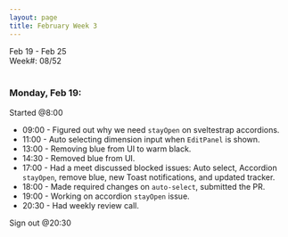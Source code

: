 ```yaml
---
layout: page
title: February Week 3
---
```


Feb 19 - Feb 25<br>
Week#: 08/52<br><br>

### Monday, Feb 19:

Started @8:00

- 09:00 - Figured out why we need `stayOpen` on sveltestrap accordions.
- 11:00 - Auto selecting dimension input when `EditPanel` is shown.
- 13:00 - Removing blue from UI to warm black.
- 14:30 - Removed blue from UI.
- 17:00 - Had a meet discussed blocked issues: Auto select, Accordion `stayOpen`, remove blue, new Toast notifications, and updated tracker.
- 18:00 - Made required changes on `auto-select`, submitted the PR.
- 19:00 - Working on accordion `stayOpen` issue.
- 20:30 - Had weekly review call.

Sign out @20:30